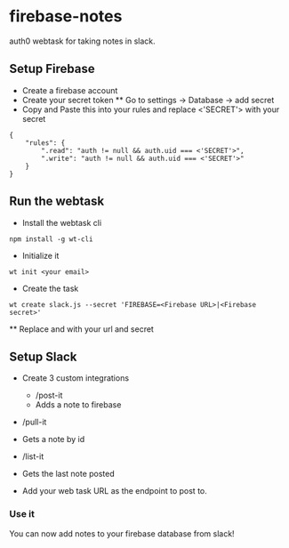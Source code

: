 # firebase-notes

auth0 webtask for taking notes in slack. 

## Setup Firebase

* Create a firebase account
* Create your secret token ** Go to settings -> Database -> add secret
* Copy and Paste this into your rules and replace <'SECRET'> with your secret
```
{
    "rules": {
        ".read": "auth != null && auth.uid === <'SECRET'>",
        ".write": "auth != null && auth.uid === <'SECRET'>"
    }
}
```
## Run the webtask
* Install the webtask cli
```
npm install -g wt-cli
```
* Initialize it
```
wt init <your email>
```
* Create the task
```
wt create slack.js --secret 'FIREBASE=<Firebase URL>|<Firebase secret>'
```
** Replace <Firebase URL> and <Firebase secret> with your url and secret

## Setup Slack
* Create 3 custom integrations
  * /post-it
   * Adds a note to firebase 
 * /pull-it
  * Gets a note by id
 * /list-it
  * Gets the last note posted

* Add your web task URL as the endpoint to post to. 

### Use it
You can now add notes to your firebase database from slack!
